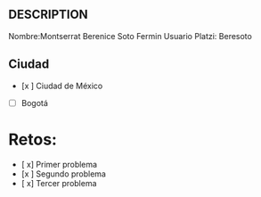 ## DESCRIPTION

Nombre:Montserrat Berenice Soto Fermin
Usuario Platzi: Beresoto

## Ciudad
- [x ] Ciudad de México
- [ ] Bogotá

# Retos:
  - [ x] Primer problema
  - [x ] Segundo problema
  - [ x] Tercer problema
